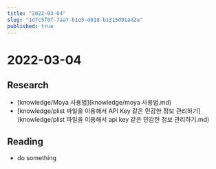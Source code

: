 ```yaml
---
title: "2022-03-04"
slug: "1d7c5f0f-7aa7-b1e5-d018-b1315d91ad2a"
published: true
---
```


# 2022-03-04

## Research

- [knowledge/Moya 사용법](knowledge/moya 사용법.md)
- [knowledge/plist 파일을 이용해서 API Key 같은 민감한 정보 관리하기](knowledge/plist 파일을 이용해서 api key 같은 민감한 정보 관리하기.md)

## Reading

- do something